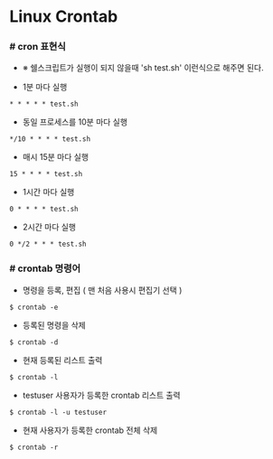 # Linux Crontab

### # cron 표현식
  - ※ 쉘스크립트가 실행이 되지 않을때 'sh test.sh' 이런식으로 해주면 된다. 

  - 1분 마다 실행
  ```
  * * * * * test.sh
  ```
  - 동일 프로세스를 10분 마다 실행
  ```
  */10 * * * * test.sh
  ```
  - 매시 15분 마다 실행
  ```
  15 * * * * test.sh
  ```
  - 1시간 마다 실행
  ```
  0 * * * * test.sh
  ```
  - 2시간 마다 실행
  ```
  0 */2 * * * test.sh
  ```
  


### # crontab 명령어
  - 명령을 등록, 편집 ( 맨 처음 사용시 편집기 선택 )
  ```
  $ crontab -e
  ```
  - 등록된 명령을 삭제
  ```
  $ crontab -d
  ```
  - 현재 등록된 리스트 출력
  ```
  $ crontab -l
  ```
  - testuser 사용자가 등록한 crontab 리스트 출력
  ```
  $ crontab -l -u testuser
  ```
  - 현재 사용자가 등록한 crontab 전체 삭제
  ```
  $ crontab -r
  ```
